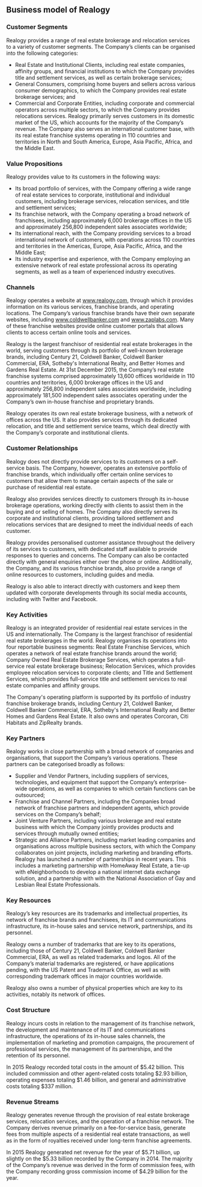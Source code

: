 Business model of Realogy
-------------------------

 ### Customer Segments

 Realogy provides a range of real estate brokerage and relocation services to a variety of customer segments. The Company’s clients can be organised into the following categories:

  * Real Estate and Institutional Clients, including real estate companies, affinity groups, and financial institutions to which the Company provides title and settlement services, as well as certain brokerage services;
 * General Consumers, comprising home buyers and sellers across various consumer demographics, to which the Company provides real estate brokerage services; and
 * Commercial and Corporate Entities, including corporate and commercial operators across multiple sectors, to which the Company provides relocations services.
  Realogy primarily serves customers in its domestic market of the US, which accounts for the majority of the Company’s revenue. The Company also serves an international customer base, with its real estate franchise systems operating in 110 countries and territories in North and South America, Europe, Asia Pacific, Africa, and the Middle East.

 ### Value Propositions

 Realogy provides value to its customers in the following ways:

  * Its broad portfolio of services, with the Company offering a wide range of real estate services to corporate, institutional and individual customers, including brokerage services, relocation services, and title and settlement services;
 * Its franchise network, with the Company operating a broad network of franchisees, including approximately 6,000 brokerage offices in the US and approximately 256,800 independent sales associates worldwide;
 * Its international reach, with the Company providing services to a broad international network of customers, with operations across 110 countries and territories in the Americas, Europe, Asia Pacific, Africa, and the Middle East;
 * Its industry expertise and experience, with the Company employing an extensive network of real estate professional across its operating segments, as well as a team of experienced industry executives.
  ### Channels

 Realogy operates a website at www.realogy.com, through which it provides information on its various services, franchise brands, and operating locations. The Company’s various franchise brands have their own separate websites, including www.coldwellbanker.com and www.zaplabs.com. Many of these franchise websites provide online customer portals that allows clients to access certain online tools and services.

 Realogy is the largest franchisor of residential real estate brokerages in the world, serving customers through its portfolio of well-known brokerage brands, including Century 21, Coldwell Banker, Coldwell Banker Commercial, ERA, Sotheby's International Realty, and Better Homes and Gardens Real Estate. At 31st December 2015, the Company’s real estate franchise systems comprised approximately 13,600 offices worldwide in 110 countries and territories, 6,000 brokerage offices in the US and approximately 256,800 independent sales associates worldwide, including approximately 181,500 independent sales associates operating under the Company’s own in-house franchise and proprietary brands.

 Realogy operates its own real estate brokerage business, with a network of offices across the US. It also provides services through its dedicated relocation, and title and settlement service teams, which deal directly with the Company’s corporate and institutional clients.

 ### Customer Relationships

 Realogy does not directly provide services to its customers on a self-service basis. The Company, however, operates an extensive portfolio of franchise brands, which individually offer certain online services to customers that allow them to manage certain aspects of the sale or purchase of residential real estate.

 Realogy also provides services directly to customers through its in-house brokerage operations, working directly with clients to assist them in the buying and or selling of homes. The Company also directly serves its corporate and institutional clients, providing tailored settlement and relocations services that are designed to meet the individual needs of each customer.

 Realogy provides personalised customer assistance throughout the delivery of its services to customers, with dedicated staff available to provide responses to queries and concerns. The Company can also be contacted directly with general enquiries either over the phone or online. Additionally, the Company, and its various franchise brands, also provide a range of online resources to customers, including guides and media.

 Realogy is also able to interact directly with customers and keep them updated with corporate developments through its social media accounts, including with Twitter and Facebook.

 ### Key Activities

 Realogy is an integrated provider of residential real estate services in the US and internationally. The Company is the largest franchisor of residential real estate brokerages in the world. Realogy organises its operations into four reportable business segments: Real Estate Franchise Services, which operates a network of real estate franchise brands around the world; Company Owned Real Estate Brokerage Services, which operates a full-service real estate brokerage business; Relocation Services, which provides employee relocation services to corporate clients; and Title and Settlement Services, which provides full-service title and settlement services to real estate companies and affinity groups.

 The Company's operating platform is supported by its portfolio of industry franchise brokerage brands, including Century 21, Coldwell Banker, Coldwell Banker Commercial, ERA, Sotheby's International Realty and Better Homes and Gardens Real Estate. It also owns and operates Corcoran, Citi Habitats and ZipRealty brands.

 ### Key Partners

 Realogy works in close partnership with a broad network of companies and organisations, that support the Company’s various operations. These partners can be categorised broadly as follows:

  * Supplier and Vendor Partners, including suppliers of services, technologies, and equipment that support the Company’s enterprise-wide operations, as well as companies to which certain functions can be outsourced;
 * Franchise and Channel Partners, including the Companies broad network of franchise partners and independent agents, which provide services on the Company’s behalf;
 * Joint Venture Partners, including various brokerage and real estate business with which the Company jointly provides products and services through mutually owned entities;
 * Strategic and Alliance Partners, including market leading companies and organisations across multiple business sectors, with which the Company collaborates on joint projects, including marketing and branding efforts.
  Realogy has launched a number of partnerships in recent years. This includes a marketing partnership with HomeAway Real Estate, a tie-up with eNeighborhoods to develop a national internet data exchange solution, and a partnership with with the National Association of Gay and Lesbian Real Estate Professionals.

 ### Key Resources

 Realogy’s key resources are its trademarks and intellectual properties, its network of franchise brands and franchisees, its IT and communications infrastructure, its in-house sales and service network, partnerships, and its personnel.

 Realogy owns a number of trademarks that are key to its operations, including those of Century 21, Coldwell Banker, Coldwell Banker Commercial, ERA, as well as related trademarks and logos. All of the Company’s material trademarks are registered, or have applications pending, with the US Patent and Trademark Office, as well as with corresponding trademark offices in major countries worldwide.

 Realogy also owns a number of physical properties which are key to its activities, notably its network of offices.

 ### Cost Structure

 Realogy incurs costs in relation to the management of its franchise network, the development and maintenance of its IT and communications infrastructure, the operations of its in-house sales channels, the implementation of marketing and promotion campaigns, the procurement of professional services, the management of its partnerships, and the retention of its personnel.

 In 2015 Realogy recorded total costs in the amount of $5.42 billion. This included commission and other agent-related costs totaling $2.93 billion, operating expenses totaling $1.46 billion, and general and administrative costs totaling $337 million.

 ### Revenue Streams

 Realogy generates revenue through the provision of real estate brokerage services, relocation services, and the operation of a franchise network. The Company derives revenue primarily on a fee-for-service basis, generate fees from multiple aspects of a residential real estate transactions, as well as in the form of royalties received under long-term franchise agreements.

 In 2015 Realogy generated net revenue for the year of $5.71 billion, up slightly on the $5.33 billion recorded by the Company in 2014. The majority of the Company’s revenue was derived in the form of commission fees, with the Company recording gross commission income of $4.29 billion for the year.